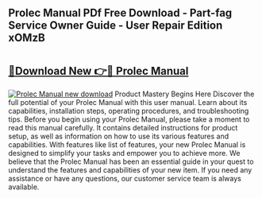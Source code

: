 ## Prolec Manual PDf Free Download - Part-fag Service Owner Guide - User Repair Edition xOMzB

# <h2><a href="http://cf13426.oget.top/?id=Prolec+Manual">🔗Download New 👉🔴 Prolec Manual</a></h2>

[![Prolec Manual new download](https://i.imgur.com/5g1atiW.png)](http://cf13426.oget.top/?id=Prolec+Manual)
Product Mastery Begins Here Discover the full potential of your Prolec Manual with this user manual. Learn about its capabilities, installation steps, operating procedures, and troubleshooting tips. Before you begin using your Prolec Manual, please take a moment to read this manual carefully. It contains detailed instructions for product setup, as well as information on how to use its various features and capabilities. With features like list of features, your new Prolec Manual is designed to simplify your tasks and empower you to achieve more. We believe that the Prolec Manual has been an essential guide in your quest to understand the features and capabilities of your new item. If you need any assistance or have any questions, our customer service team is always available.
